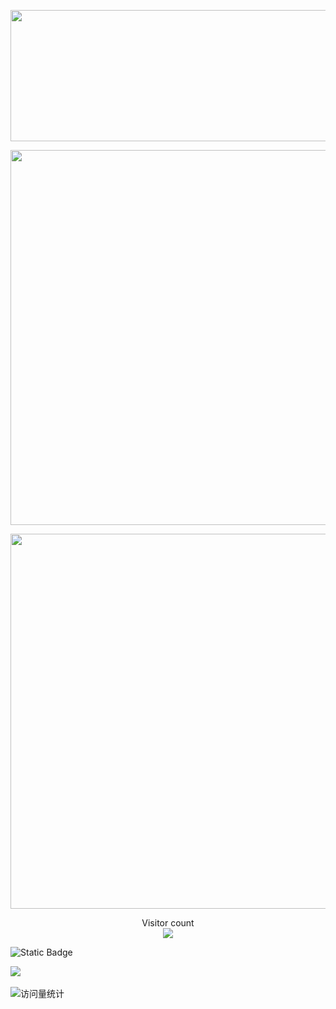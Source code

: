 <p align="center"> 
  <img width="600" height="210" src="https://card.yuy1n.io/card/76561198267381956/dark,en,badge,group,badges,games,screenshots">
</p>

<p align="center"> 
  <img src="https://github-readme-stats.vercel.app/api?username=wuliao2019&show_icons=true&theme=tokyonight&hide_border=true&include_all_commits=true&count_private=true" width="600"/>
</p>

<p align="center"> 
  <img src="https://github-readme-stats.vercel.app/api/top-langs/?username=wuliao2019&layout=compact&theme=tokyonight" width="600"/>
</p>

<p align="center"> 
  Visitor count</br>
  <img src="https://profile-counter.glitch.me/wuliao2019/count.svg" />
</p>

<!-- profile logo 个人资料徽标 -->
<div>
  <img alt="Static Badge" src="https://img.shields.io/badge/Bilibili-FB7299?style=flat-square&logo=bilibili&logoColor=F4F4F4&link=https%3A%2F%2Fspace.bilibili.com%2F44778675">

  <a href="https://blog.sunguoqi.com/"><img src="https://img.shields.io/badge/Website-博客-blue" /></a>&emsp;
  <!-- visitor statistics logo 访问量统计徽标 -->
  <img src="https://komarev.com/ghpvc/?username=sun0225SUN&label=Views&color=0e75b6&style=flat" alt="访问量统计" />
</div>
